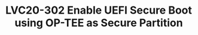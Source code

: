 ---
categories:
- lvc20
description: 'Slack channel for session LVC20-302: https://linaroconnect.slack.com/archives/C01BK3BKHA5<br><br>Description:<br>UEFI
  Secure boot is a verification mechanism for ensuring that code launched by the device
  firmware is trusted and that each efi payload loaded is validated.<br>According
  to the UEFI Spec these keys, certificates against which the images are verified
  are stored as Authenticated Variables in UEFI. UEFI Authenticated Variable is designed
  to provision and maintain the UEFI secure boot status.<br><br>An authenticated variable
  implementation requires an isolated<br>execution environment to do the authentication
  and update variables.<br>Up to now using a secure flash for variable, implied disabling
  a<br>Secure OS, since the mechanism for storing variables and running a Trusted
  OS is mutually exclusive.<br><br>Management Mode (MM) is a generic term used to
  describe a secure isolated execution environment provided by the CPU and related
  silicon that is entered when the CPU detects a MMI.<br>- For x86 systems, this can
  be implemented with System<br>Management Mode (SMM).<br>- For ARM systems, this
  can be implemented with TrustZone (TZ).<br><br>So with Management Mode, we can say
  that core provides a<br>Secure Partition kind of thing to run Secure Software.<br><br>In
  this presentation we will discuss how on ARM based systems, OP-TEE provides a Secure
  Partition kind of environment to run software for saving authenticated variables'
image: /assets/images/featured-images/lvc20/LVC20-302.png
session_id: LVC20-302
session_room: '[Track 1] IoT/Edge/Embedded'
session_slot:
  end_time: 2020-09-24 16:10
  start_time: 2020-09-24 15:45
session_speakers:
- speaker_bio: Having a total experience of 7 years in Embedded Programming.&lt;br
    /&gt; Worked on various areas including PKCS#11, Arm TrustZone, OP-TEE, OpenSSL,
    Networking.
  speaker_company: NXP
  speaker_image: http://avatars.sched.co/b/44/8935403/avatar.jpg.320x320px.jpg?a8e
  speaker_name: Sahil Malhotra
  speaker_position: Lead Software Engineer
  speaker_role: attendee, speaker
- speaker_bio: Linux kernel developer with a taste for networking and performance
  speaker_company: Linaro
  speaker_image: http://avatars.sched.co/e/a0/7234895/avatar.jpg.320x320px.jpg?dcc
  speaker_name: Ilias Apalodimas
  speaker_position: Tech Lead
  speaker_role: attendee, speaker
session_track: Security
tag: session
tags: Security
title: LVC20-302 Enable UEFI Secure Boot using OP-TEE as Secure Partition
---